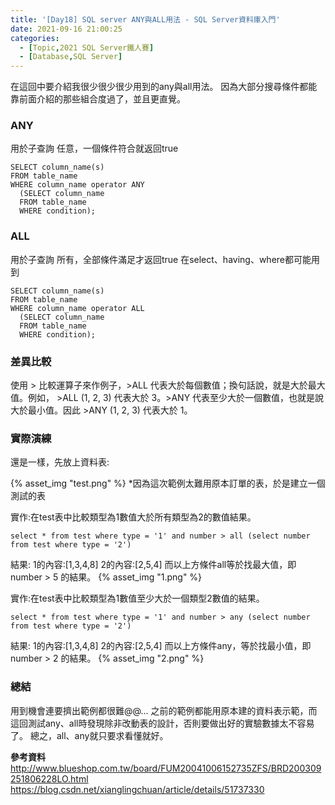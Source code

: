 ```yaml
---
title: '[Day18] SQL server ANY與ALL用法 - SQL Server資料庫入門'
date: 2021-09-16 21:00:25
categories:
  - [Topic,2021 SQL Server鐵人賽]
  - [Database,SQL Server]
---
```

在這回中要介紹我很少很少很少用到的any與all用法。
因為大部分搜尋條件都能靠前面介紹的那些組合度過了，並且更直覺。

### ANY
用於子查詢
任意，一個條件符合就返回true
```
SELECT column_name(s)
FROM table_name
WHERE column_name operator ANY
  (SELECT column_name
  FROM table_name
  WHERE condition); 
```


### ALL
用於子查詢
所有，全部條件滿足才返回true
在select、having、where都可能用到
```
SELECT column_name(s)
FROM table_name
WHERE column_name operator ALL
  (SELECT column_name
  FROM table_name
  WHERE condition); 
```

### 差異比較
使用 > 比較運算子來作例子，>ALL 代表大於每個數值；換句話說，就是大於最大值。例如， >ALL (1, 2, 3) 代表大於 3。>ANY 代表至少大於一個數值，也就是說大於最小值。因此 >ANY (1, 2, 3) 代表大於 1。

### 實際演練
還是一樣，先放上資料表:

{% asset_img "test.png" %}
*因為這次範例太難用原本訂單的表，於是建立一個測試的表


實作:在test表中比較類型為1數值大於所有類型為2的數值結果。
```
select * from test where type = '1' and number > all (select number from test where type = '2')
```
結果:
1的內容:[1,3,4,8]
2的內容:[2,5,4]
而以上方條件all等於找最大值，即number > 5 的結果。
{% asset_img "1.png" %}



實作:在test表中比較類型為1數值至少大於一個類型2數值的結果。
```
select * from test where type = '1' and number > any (select number from test where type = '2')
```
結果:
1的內容:[1,3,4,8]
2的內容:[2,5,4]
而以上方條件any，等於找最小值，即number > 2 的結果。
{% asset_img "2.png" %}

### 總結
用到機會連要擠出範例都很難@@...
之前的範例都能用原本建的資料表示範，而這回測試any、all時發現除非改動表的設計，否則要做出好的實驗數據太不容易了。
總之，all、any就只要求看懂就好。

**參考資料**
http://www.blueshop.com.tw/board/FUM20041006152735ZFS/BRD200309251806228LO.html
https://blog.csdn.net/xianglingchuan/article/details/51737330